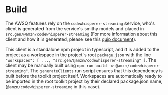 # Build

The AWSQ features rely on the `codewhisperer-streaming` service, who's client
is generated from the service's smithy models and placed in
`src.gen/@amzn/codewhisperer-streaming` (For more
information about this client and how it is generated, please see this
[quip document](https://quip-amazon.com/2dAWAvTIYXXr/Build-instructions-for-AWS-CodeWhisperer-Streaming-Typescript-client)).

This client is a standalone npm project in typescript, and it is added to
the project as a workspace in the project's root `package.json` with the line `"workspaces": [ ..., "src.gen/@amzn/codewhisperer-streaming" ]`.
The client may be manually built using `npm run build -w @amzn/codewhisperer-streaming"`.
The `generateClients` run script ensures that this dependency is
built before the toolkit project itself. Workspaces are automatically ready to
be imported in the root toolkit project by their declared package.json name,
(`@amzn/codewhisperer-streaming` in this case).
